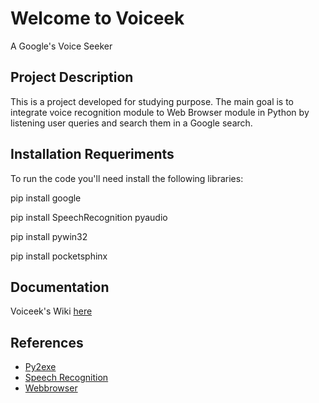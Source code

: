 # Welcome to Voiceek
A Google's Voice Seeker

## Project Description
This is a project developed for studying purpose. The main goal is to integrate voice recognition module to Web Browser module in Python by listening user queries and search them in a Google search.

## Installation Requeriments
To run the code you'll need install the following libraries:

pip install google

pip install SpeechRecognition pyaudio

pip install pywin32

pip install pocketsphinx

## Documentation
Voiceek's Wiki [here](https://github.com/danielbats/voiceek.wiki.git)
## References
* [Py2exe](http://www.py2exe.org/index.cgi/Tutorial)
* [Speech Recognition](https://pypi.python.org/pypi/SpeechRecognition/)
* [Webbrowser](https://docs.python.org/2/library/webbrowser.html)
